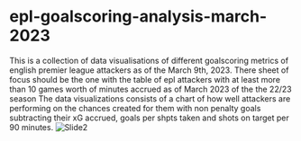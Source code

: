 # epl-goalscoring-analysis-march-2023
This is a collection of data visualisations of different goalscoring metrics of english premier league attackers as of the March 9th, 2023.
There sheet of focus should be the one with the table of epl attackers with at least more than 10 games worth of minutes accrued as of March 2023 of the the 22/23 season
The data visualizations consists of a chart of how well attackers are performing on the chances created for them with non penalty goals subtracting their xG accrued, goals per shpts taken and shots on target per 90 minutes.
![Slide2](https://user-images.githubusercontent.com/34937584/227428991-0f3f8dc1-8c0d-4a90-af38-0edf275848dc.jpg)
